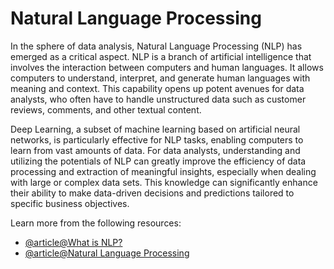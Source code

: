 # Natural Language Processing 

In the sphere of data analysis, Natural Language Processing (NLP) has emerged as a critical aspect. NLP is a branch of artificial intelligence that involves the interaction between computers and human languages. It allows computers to understand, interpret, and generate human languages with meaning and context. This capability opens up potent avenues for data analysts, who often have to handle unstructured data such as customer reviews, comments, and other textual content. 

Deep Learning, a subset of machine learning based on artificial neural networks, is particularly effective for NLP tasks, enabling computers to learn from vast amounts of data. For data analysts, understanding and utilizing the potentials of NLP can greatly improve the efficiency of data processing and extraction of meaningful insights, especially when dealing with large or complex data sets. This knowledge can significantly enhance their ability to make data-driven decisions and predictions tailored to specific business objectives.

Learn more from the following resources:

- [@article@What is NLP?](https://aws.amazon.com/what-is/nlp/)
- [@article@Natural Language Processing](https://www.deeplearning.ai/resources/natural-language-processing/)